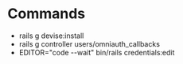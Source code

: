 # Commands
- rails g devise:install
- rails g controller users/omniauth_callbacks
- EDITOR="code --wait" bin/rails credentials:edit